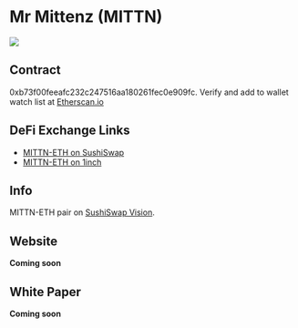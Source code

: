 # Mr Mittenz (MITTN)

![](https://i.imgur.com/auY3aYd.png)

## Contract 

0xb73f00feeafc232c247516aa180261fec0e909fc. Verify and add to wallet watch list at [Etherscan.io](https://etherscan.io/token/0xb73f00feeafc232c247516aa180261fec0e909fc)

## DeFi Exchange Links

* [MITTN-ETH on SushiSwap](https://app.sushi.com/swap?inputCurrency=ETH&outputCurrency=0xb73f00feeafc232c247516aa180261fec0e909fc)
* [MITTN-ETH on 1inch](https://app.1inch.io/#/1/swap/ETH/MITTN)

## Info

MITTN-ETH pair on [SushiSwap Vision](https://sushiswap.vision/pair/0xf5bd7629ff67cb49f568e79cec4a1f4a891f4658).

## Website

**Coming soon**

## White Paper

**Coming soon**

